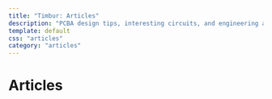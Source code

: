 ```yaml
---
title: "Timbur: Articles"
description: "PCBA design tips, interesting circuits, and engineering antics."
template: default
css: "articles"
category: "articles"
---
```


# Articles